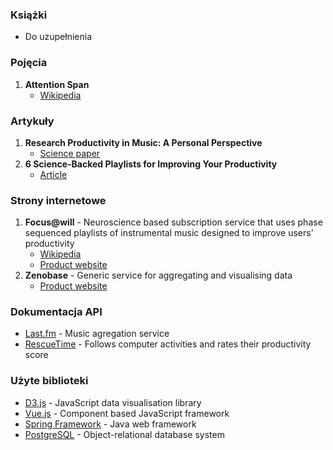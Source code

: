 ### Książki

- Do uzupełnienia 

### Pojęcia

1. **Attention Span**
    - [Wikipedia](https://en.wikipedia.org/wiki/Attention_span)

### Artykuły

1. **Research Productivity in Music: A Personal Perspective**
    - [Science paper](http://www.omicsonline.com/open-access/research-productivity-in-music-a-personal-perspective-2090-2719-1000112.php?aid=66271)
2. **6 Science-Backed Playlists for Improving Your Productivity**
    - [Article](https://blog.hubspot.com/marketing/productivity-playlists)

### Strony internetowe

1. **Focus@will** - Neuroscience based subscription service that uses phase sequenced playlists of instrumental music designed to improve users’ productivity
    - [Wikipedia](https://en.wikipedia.org/wiki/Focus@Will) 
    - [Product website](https://www.focusatwill.com/app/pages/v7)
2. **Zenobase** - Generic service for aggregating and visualising data
    - [Product website](https://zenobase.com/#/)
   

### Dokumentacja API

- [Last.fm](http://www.last.fm/api) - Music agregation service
- [RescueTime](https://www.rescuetime.com/anapi/setup/documentation) - Follows computer activities and rates their productivity score

### Użyte biblioteki
- [D3.js](https://d3js.org/) - JavaScript data visualisation library
- [Vue.js](http://vuejs.org/) - Component based JavaScript framework
- [Spring Framework](http://docs.spring.io/spring/docs/current/spring-framework-reference/htmlsingle/) - Java web framework
- [PostgreSQL](https://www.postgresql.org/docs/) - Object-relational database system
